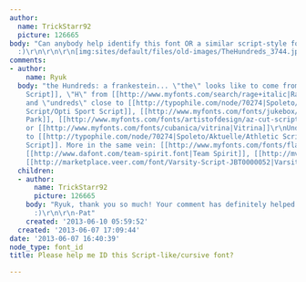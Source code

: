 ```yaml
---
author:
  name: TrickStarr92
  picture: 126665
body: "Can anybody help identify this font OR a similar script-style font?\r\nThanks!
  :)\r\n\r\n\r\n[img:sites/default/files/old-images/TheHundreds_3744.jpg]\r\n\r\n[img:sites/default/files/old-images/undftd_5403.jpg]"
comments:
- author:
    name: Ryuk
  body: "the Hundreds: a frankestein... \"the\" looks like to come from [[http://www.myfonts.com/search/brush+script|Brush
    Script]], \"H\" from [[http://www.myfonts.com/search/rage+italic|Rage Italic]]
    and \"undreds\" close to [[http://typophile.com/node/70274|Spoleto/Aktuelle/Athletic
    Script/Opti Sport Script]], [[http://www.myfonts.com/fonts/jukebox/fenway-park-jf|Fenway
    Park]], [[http://www.myfonts.com/fonts/artistofdesign/az-cut-script|Cut Script]]
    or [[http://www.myfonts.com/fonts/cubanica/vitrina|Vitrina]]\r\nUndftd: also close
    to [[http://typophile.com/node/70274|Spoleto/Aktuelle/Athletic Script/Opti Sport
    Script]]. More in the same vein: [[http://www.myfonts.com/fonts/flat-it/ht-trattoria|Trattoria]],
    [[http://www.dafont.com/team-spirit.font|Team Spirit]], [[http://mvbfonts.com/mvb_mascot/mvb_mascot|Mascot]],
    [[http://marketplace.veer.com/font/Varsity-Script-JBT0000052|Varsity]]"
  children:
  - author:
      name: TrickStarr92
      picture: 126665
    body: "Ryuk, thank you so much! Your comment has definitely helped me a bunch!
      :)\r\n\r\n-Pat"
    created: '2013-06-10 05:59:52'
  created: '2013-06-07 17:09:44'
date: '2013-06-07 16:40:39'
node_type: font_id
title: Please help me ID this Script-like/cursive font?

---
```

